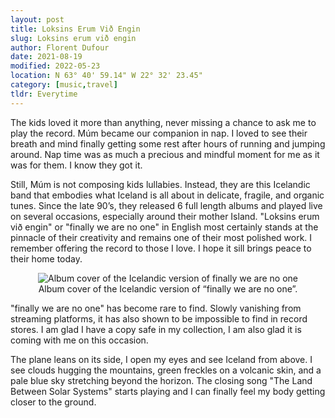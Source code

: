 ```yaml
---
layout: post
title: Loksins Erum Við Engin
slug: Loksins erum við engin
author: Florent Dufour
date: 2021-08-19
modified: 2022-05-23
location: N 63° 40' 59.14" W 22° 32' 23.45"
category: [music,travel]
tldr: Everytime
---
```


The kids loved it more than anything, never missing a chance to ask me to play the record. Múm became our companion in nap. I loved<!--more--> to see their breath and mind finally getting some rest after hours of running and jumping around. Nap time was as much a precious and mindful moment for me as it was for them. I know they got it.


Still, Múm is not composing kids lullabies. Instead, they are this Icelandic band that embodies what Iceland is all about in delicate, fragile, and organic tunes. Since the late 90’s, they released 6 full length albums and played live on several occasions, especially around their mother Island. "Loksins erum við engin" or "finally we are no one" in English most certainly stands at the pinnacle of their creativity and remains one of their most polished work. I remember offering the record to those I love. I hope it sill brings peace to their home today.

<center>
<figure>
  <img class="cover" src="https://ia904505.us.archive.org/5/items/mbid-97629004-1cb9-44a9-8f45-bd46e38ce05f/mbid-97629004-1cb9-44a9-8f45-bd46e38ce05f-8144610038_thumb250.jpg" 
  alt="Album cover of the Icelandic version of finally we are no one"/>
  <figcaption>Album cover of the Icelandic version of “finally we are no one”.</figcaption>
</figure>
</center>

"finally we are no one" has become rare to find. Slowly vanishing from streaming platforms, it has also shown to be impossible to find in record stores. I am glad I have a copy safe in my collection, I am also glad it is coming with me on this occasion.

The plane leans on its side, I open my eyes and see Iceland from above. I see clouds hugging the mountains, green freckles on a volcanic skin, and a pale blue sky stretching beyond the horizon. The closing song "The Land Between Solar Systems" starts playing and I can finally feel my body getting closer to the ground.
